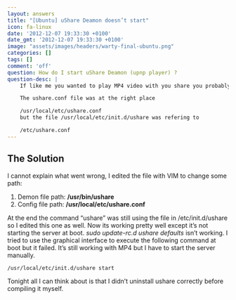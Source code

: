 ```yaml
---
layout: answers
title: "[Ubuntu] uShare Deamon doesn’t start"
icon: fa-linux
date: '2012-12-07 19:33:30 +0100'
date_gmt: '2012-12-07 19:33:30 +0100'
image: "assets/images/headers/warty-final-ubuntu.png"
categories: []
tags: []
comment: 'off'
question: How do I start uShare Deamon (upnp player) ?
question-desc: |
    If like me you wanted to play MP4 video with you share you probably had to compile it yourself. I followed this nice post but it didn’t work exactly like I expected.

    The ushare.conf file was at the right place

    /usr/local/etc/ushare.conf
    but the file /usr/local/etc/init.d/ushare was refering to

    /etc/ushare.conf
---
```


## The Solution

I cannot explain what went wrong, I edited the file with VIM to change some path:

1. Demon file path: **/usr/bin/ushare**
1. Config file path: **/usr/local/etc/ushare.conf**

At the end the command “ushare” was still using the file in /etc/init.d/ushare so I edited this one as well. Now its working pretty well except it’s not starting the server at boot. *sudo update-rc.d ushare defaults* isn’t working. I tried to use the graphical interface to execute the following command at boot but it failed. It’s still working with MP4 but I have to start the server manually.


```bash
/usr/local/etc/init.d/ushare start
```


Tonight all I can think about is that I didn’t uninstall ushare correctly before compiling it myself.
